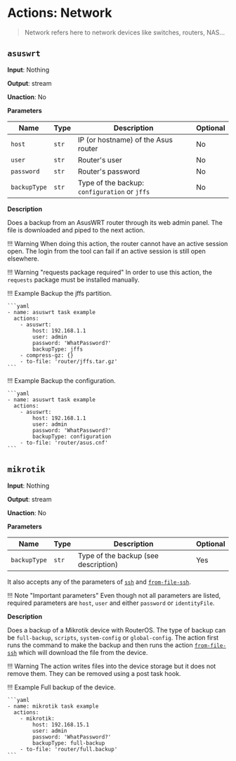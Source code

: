 # Actions: Network

> Network refers here to network devices like switches, routers, NAS...

## `asuswrt`

**Input**: Nothing

**Output**: stream

**Unaction**: No

**Parameters**

| Name | Type | Description | Optional |
|------|------|-------------|----------|
| `host` | `str` | IP (or hostname) of the Asus router | No |
| `user` | `str` | Router's user | No |
| `password` | `str` | Router's password | No |
| `backupType` | `str` | Type of the backup: `configuration` or `jffs` | No |

**Description**

Does a backup from an AsusWRT router through its web admin panel. The file is downloaded and piped to the next action.

!!! Warning
    When doing this action, the router cannot have an active session open. The login from the tool can fail if an active session is still open elsewhere.

!!! Warning "requests package required"
    In order to use this action, the `requests` package must be installed manually.

!!! Example
    Backup the jffs partition.

    ```yaml
    - name: asuswrt task example
      actions:
        - asuswrt:
            host: 192.168.1.1
            user: admin
            password: 'WhatPassword?'
            backupType: jffs
        - compress-gz: {}
        - to-file: 'router/jffs.tar.gz'
    ```

!!! Example
    Backup the configuration.

    ```yaml
    - name: asuswrt task example
      actions:
        - asuswrt:
            host: 192.168.1.1
            user: admin
            password: 'WhatPassword?'
            backupType: configuration
        - to-file: 'router/asus.cnf'
    ```


## `mikrotik`

**Input**: Nothing

**Output**: stream

**Unaction**: No

**Parameters**

| Name | Type | Description | Optional |
|------|------|-------------|----------|
| `backupType` | `str` | Type of the backup (see description) | Yes |

It also accepts any of the parameters of [`ssh`](../command#ssh) and [`from-file-ssh`](../file#from-file-ssh).

!!! Note "Important parameters"
    Even though not all parameters are listed, required parameters are `host`, `user` and either `password` or `identityFile`.

**Description**

Does a backup of a Mikrotik device with RouterOS. The type of backup can be `full-backup`, `scripts`, `system-config` or `global-config`. The action first runs the command to make the backup and then runs the action [`from-file-ssh`](../file#from-file-ssh) which will download the file from the device.

!!! Warning
    The action writes files into the device storage but it does not remove them. They can be removed using a post task hook.

!!! Example
    Full backup of the device.

    ```yaml
    - name: mikrotik task example
      actions:
        - mikrotik:
            host: 192.168.15.1
            user: admin
            password: 'WhatPassword?'
            backupType: full-backup
        - to-file: 'router/full.backup'
    ```
